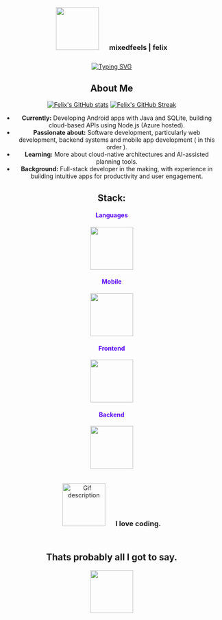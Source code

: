 <div align="center">

<div align="center">
  <div style="display: inline-block; padding: 10px;">
    <img src="https://media2.giphy.com/media/v1.Y2lkPTc5MGI3NjExYWw5MXl4dzR5ZHE3ZXAxM3h6dDFrcWsxZ2kycGJpaXU1dTg4NmJ0OCZlcD12MV9pbnRlcm5hbF9naWZfYnlfaWQmY3Q9Zw/MnIO9NK5QwKRvVvfE7/giphy.gif" width="100px" height="100px">
  </div>
  <div style="display: inline-block; padding: 10px;">
    <h3>mixedfeels | felix</h3>
  </div>
</div>


<div align="center">
  <a href="https://git.io/typing-svg">
    <img src="https://readme-typing-svg.herokuapp.com?font=Fira+Code&pause=1000&color=5805fc&center=true&width=435&lines=Full-Stack+Developer;Web-Dev;AI-Enthusiast;Mobile-Dev" alt="Typing SVG" />
  </a>
</div>

##  About Me

[![Felix's GitHub stats](https://github-readme-stats.vercel.app/api?username=mixedfeels&show_icons=true&theme=radical)](https://github.com/mixedfeels)
[![Felix's GitHub Streak](https://github-readme-streak-stats.herokuapp.com/?user=mixedfeels&theme=radical)](https://github.com/mixedfeels)

-  **Currently:** Developing Android apps with Java and SQLite, building cloud-based APIs using Node.js (Azure hosted).
-  **Passionate about:** Software development, particularly web development, backend systems and mobile app development ( in this order ).
-  **Learning:** More about cloud-native architectures and AI-assisted planning tools.
-  **Background:** Full-stack developer in the making, with experience in building intuitive apps for productivity and user engagement.

## Stack:

<h4 align="center" style="color:#5805fc;">Languages</h4>
<p align="center">
  <img src="https://skillicons.dev/icons?i=java,js,ts,sql" width="100" />
</p>

<h4 align="center" style="color:#5805fc;">Mobile</h4>
<p align="center">
  <img src="https://skillicons.dev/icons?i=android" width="100" />
</p>

<h4 align="center" style="color:#5805fc;">Frontend</h4>
<p align="center">
  <img src="https://skillicons.dev/icons?i=react,html,css" width="100" />
</p>

<h4 align="center" style="color:#5805fc;">Backend</h4>
<p align="center">
  <img src="https://skillicons.dev/icons?i=nodejs,express" width="100" />
</p>
<div align="center">
  <div style="display: inline-block; padding: 10px;">
  
<div align="center">
  <div style="display: inline-block; padding: 10px;">
    <img src="https://media.giphy.com/media/oYQ9HRm5Mo7VXeMNVR/giphy.gif?cid=ecf05e47sb9q32nx0fuazgi2txsfhvse29cmqvlvbfiair7o&ep=v1_gifs_search&rid=giphy.gif&ct=g" width="100px" height="100px" alt="Gif description">
  </div>
  <div style="display: inline-block; padding: 10px;">
    <h3>I love coding.</h3>
  </div>
</div>

## Thats probably all I got to say.

<div align="center">
  <img src="https://user-images.githubusercontent.com/74038190/212284115-f47cd8ff-2ffb-4b04-b5bf-4d1c14c0247f.gif" width="100">
</div>

</div>
